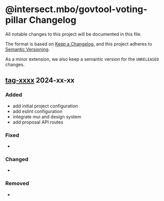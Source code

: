 # @intersect.mbo/govtool-voting-pillar Changelog

All notable changes to this project will be documented in this file.

The format is based on [Keep a Changelog](https://keepachangelog.com/en/1.0.0/),
and this project adheres to [Semantic Versioning](https://semver.org/spec/v2.0.0.html).

As a minor extension, we also keep a semantic version for the `UNRELEASED`
changes.

## [tag-xxxx](https://github.com/IntersectMBO/govtool-voting-pillar/releases/tag/xxxx) 2024-xx-xx

### Added

- add initial project configuration
- add eslint configuration
- integrate mui and design system
- add proposal API routes

### Fixed

-

### Changed

-

### Removed

-
